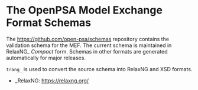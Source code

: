 # The OpenPSA Model Exchange Format Schemas

The https://github.com/open-psa/schemas repository contains the validation schema for the MEF.
The current schema is maintained in RelaxNG_ *Compact* form.
Schemas in other formats are generated automatically for major releases.

`trang_` is used to convert the source schema into RelaxNG and XSD formats.

- _RelaxNG: https://relaxng.org/
